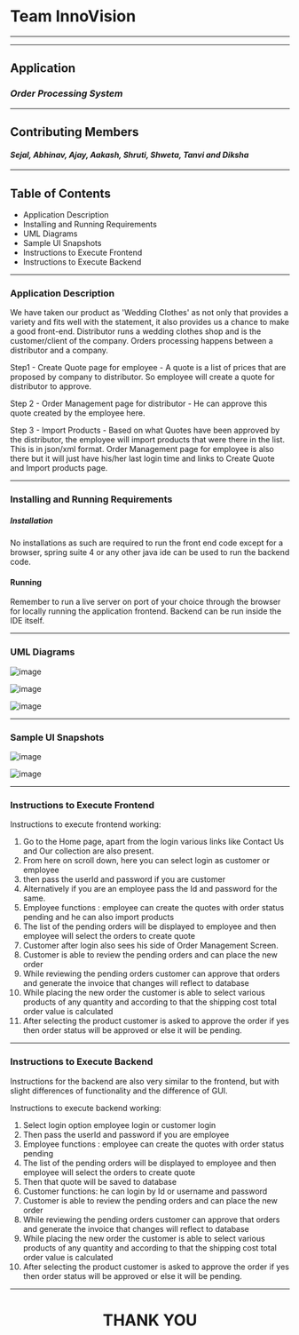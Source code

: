 # **Team InnoVision**
-----------------------------------------------------------------------------------------------------------
-----------------------------------------------------------------------------------------------------------
## Application
### *Order Processing System*
------------------------------------------------------------------------------------------------------------
## Contributing Members 
#### *Sejal, Abhinav, Ajay, Aakash, Shruti, Shweta, Tanvi and Diksha*
-------------------------------------------------------------------------------------------------------------
## Table of Contents
- Application Description
- Installing and Running Requirements
- UML Diagrams
- Sample UI Snapshots
- Instructions to Execute Frontend
- Instructions to Execute Backend

--------------------------------------------------------------------------------------------------------------
### Application Description

We have taken our product as 'Wedding Clothes' as not only that provides a variety and fits well with the statement, it also provides us a chance to make a good front-end.
Distributor runs a wedding clothes shop and is the customer/client of the company. Orders processing happens between a distributor and a company.

Step1 - Create Quote page for employee - A quote is a list of prices that are proposed by company to distributor. So employee will create a quote for distributor to approve.

Step 2 - Order Management page for distributor - He can approve this quote created by the employee here.

Step 3 - Import Products - Based on what Quotes have been approved by the distributor, the employee will import products that were there in the list. This is in json/xml format.
Order Management page for employee is also there but it will just have his/her last login time and links to Create Quote and Import products page.

--------------------------------------------------------------------------------------------------------------
### Installing and Running Requirements

##### Installation 
No installations as such are required to run the front end code except for a browser, spring suite 4 or any other java ide can be used to run the backend code.

#### Running
Remember to run a live server on port of your choice through the browser for locally running the application frontend. Backend can be run inside the IDE itself.

--------------------------------------------------------------------------------------------------------------
### UML Diagrams

![image](https://github.com/SejalGajananYadav/InnoVision/assets/108066950/260c5882-9d4c-47d4-9f99-2333d95fe284)

![image](https://github.com/SejalGajananYadav/InnoVision/assets/108066950/a004279a-9c7c-498e-9429-09c64b227263)

![image](https://github.com/SejalGajananYadav/InnoVision/assets/108066950/af1b7603-c351-4a7e-999f-bd0545d49af7)

--------------------------------------------------------------------------------------------------------------
### Sample UI Snapshots

![image](https://github.com/SejalGajananYadav/InnoVision/assets/108066950/08f32c5e-4965-4e4f-8f48-8671585f4e44)

![image](https://github.com/SejalGajananYadav/InnoVision/assets/108066950/182d0622-acf6-4f83-9f6e-e231ad1d29d8)


--------------------------------------------------------------------------------------------------------------
### Instructions to Execute Frontend
Instructions to execute frontend working:
1) Go to the Home page, apart from the login various links like Contact Us and Our collection are also present.
2) From here on scroll down, here you can select login as customer or employee
3) then pass the userId and password if you are customer
4) Alternatively if you are an employee pass the Id and password for the same.
5) Employee functions : employee can create the quotes with order status pending and he can also import products
6) The list of the pending orders will be displayed to employee and then employee will select the orders to create quote
7) Customer after login also sees his side of Order Management Screen.
8) Customer is able to review the pending orders and can place the new order
9) While reviewing the pending orders customer can approve that orders and generate the invoice that changes will reflect to database
10) While placing the new order the customer is able to select various products of any quantity and according to that the shipping cost total order value is calculated
11) After selecting the product customer is asked to approve the order if yes then order status will be approved or else it will be pending.

--------------------------------------------------------------------------------------------------------------
### Instructions to Execute Backend
Instructions for the backend are also very similar to the frontend, but with slight differences of functionality and the difference of GUI.

Instructions to execute backend working:
1) Select login option employee login or customer login
2) Then pass the userId and password if you are employee
3) Employee functions : employee can create the quotes with order status pending
4) The list of the pending orders will be displayed to employee and then employee will select the orders to create quote
5) Then that quote will be saved to database
6) Customer functions: he can login by Id or username and password
7) Customer is able to review the pending orders and can place the new order
8) While reviewing the pending orders customer can approve that orders and generate the invoice that changes will reflect to database
9) While placing the new order the customer is able to select various products of any quantity and according to that the shipping cost total order value is calculated
10) After selecting the product customer is asked to approve the order if yes then order status will be approved or else it will be pending.


--------------------------------------------------------------------------------------------------------------
<h1 align="center">THANK YOU</h1>
